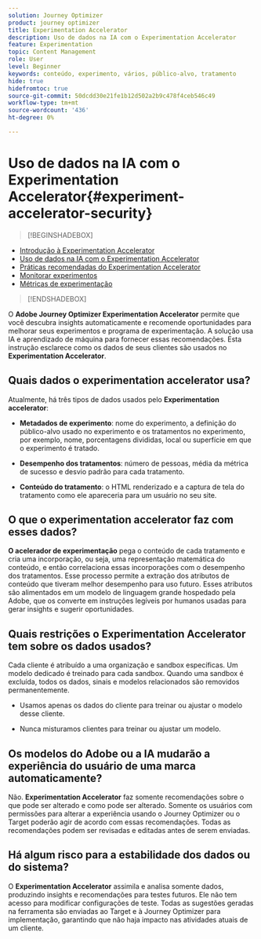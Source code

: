 ```yaml
---
solution: Journey Optimizer
product: journey optimizer
title: Experimentation Accelerator
description: Uso de dados na IA com o Experimentation Accelerator
feature: Experimentation
topic: Content Management
role: User
level: Beginner
keywords: conteúdo, experimento, vários, público-alvo, tratamento
hide: true
hidefromtoc: true
source-git-commit: 50dcdd30e21fe1b12d502a2b9c478f4ceb546c49
workflow-type: tm+mt
source-wordcount: '436'
ht-degree: 0%

---
```


# Uso de dados na IA com o Experimentation Accelerator{#experiment-accelerator-security}

>[!BEGINSHADEBOX]

* [Introdução à Experimentation Accelerator](experiment-accelerator.md)
* [Uso de dados na IA com o Experimentation Accelerator](experiment-accelerator-security.md)
* [Práticas recomendadas do Experimentation Accelerator](experiment-accelerator-best-practices.md)
* [Monitorar experimentos](experiment-accelerator-monitor.md)
* [Métricas de experimentação](experiment-accelerator-metrics.md)

>[!ENDSHADEBOX]

O **Adobe Journey Optimizer Experimentation Accelerator** permite que você descubra insights automaticamente e recomende oportunidades para melhorar seus experimentos e programa de experimentação. A solução usa IA e aprendizado de máquina para fornecer essas recomendações. Esta instrução esclarece como os dados de seus clientes são usados no **Experimentation Accelerator**.

## Quais dados o experimentation accelerator usa?

Atualmente, há três tipos de dados usados pelo **Experimentation accelerator**:

* **Metadados de experimento**: nome do experimento, a definição do público-alvo usado no experimento e os tratamentos no experimento, por exemplo, nome, porcentagens divididas, local ou superfície em que o experimento é tratado.

* **Desempenho dos tratamentos**: número de pessoas, média da métrica de sucesso e desvio padrão para cada tratamento.

* **Conteúdo do tratamento**: o HTML renderizado e a captura de tela do tratamento como ele apareceria para um usuário no seu site.

## O que o experimentation accelerator faz com esses dados?

**O acelerador de experimentação** pega o conteúdo de cada tratamento e cria uma incorporação, ou seja, uma representação matemática do conteúdo, e então correlaciona essas incorporações com o desempenho dos tratamentos. Esse processo permite a extração dos atributos de conteúdo que tiveram melhor desempenho para uso futuro. Esses atributos são alimentados em um modelo de linguagem grande hospedado pela Adobe, que os converte em instruções legíveis por humanos usadas para gerar insights e sugerir oportunidades.

## Quais restrições o Experimentation Accelerator tem sobre os dados usados?

Cada cliente é atribuído a uma organização e sandbox específicas. Um modelo dedicado é treinado para cada sandbox. Quando uma sandbox é excluída, todos os dados, sinais e modelos relacionados são removidos permanentemente.

* Usamos apenas os dados do cliente para treinar ou ajustar o modelo desse cliente.

* Nunca misturamos clientes para treinar ou ajustar um modelo.

## Os modelos do Adobe ou a IA mudarão a experiência do usuário de uma marca automaticamente?

Não. **Experimentation Accelerator** faz somente recomendações sobre o que pode ser alterado e como pode ser alterado. Somente os usuários com permissões para alterar a experiência usando o Journey Optimizer ou o Target poderão agir de acordo com essas recomendações. Todas as recomendações podem ser revisadas e editadas antes de serem enviadas.

## Há algum risco para a estabilidade dos dados ou do sistema?

O **Experimentation Accelerator** assimila e analisa somente dados, produzindo insights e recomendações para testes futuros. Ele não tem acesso para modificar configurações de teste. Todas as sugestões geradas na ferramenta são enviadas ao Target e à Journey Optimizer para implementação, garantindo que não haja impacto nas atividades atuais de um cliente.
